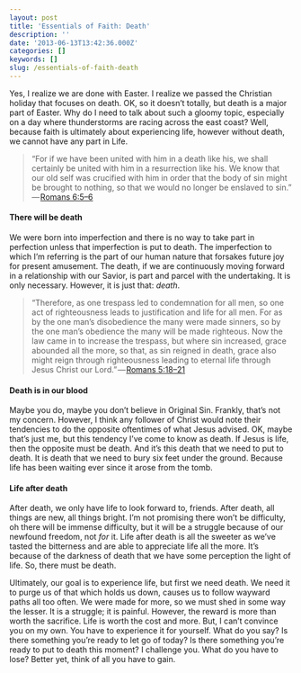```yaml
---
layout: post
title: 'Essentials of Faith: Death'
description: ''
date: '2013-06-13T13:42:36.000Z'
categories: []
keywords: []
slug: /essentials-of-faith-death
---
```


Yes, I realize we are done with Easter. I realize we passed the Christian holiday that focuses on death. OK, so it doesn’t totally, but death is a major part of Easter. Why do I need to talk about such a gloomy topic, especially on a day where thunderstorms are racing across the east coast? Well, because faith is ultimately about experiencing life, however without death, we cannot have any part in Life.

> “For if we have been united with him in a death like his, we shall certainly be united with him in a resurrection like his. We know that our old self was crucified with him in order that the body of sin might be brought to nothing, so that we would no longer be enslaved to sin.” — [Romans 6:5–6](http://www.biblegateway.com/passage/?search=romans%206:5-6&version=ESV)

#### There will be death

We were born into imperfection and there is no way to take part in perfection unless that imperfection is put to death. The imperfection to which I’m referring is the part of our human nature that forsakes future joy for present amusement. The death, if we are continuously moving forward in a relationship with our Savior, is part and parcel with the undertaking. It is only necessary. However, it is just that: _death_.

> “Therefore, as one trespass led to condemnation for all men, so one act of righteousness leads to justification and life for all men. For as by the one man’s disobedience the many were made sinners, so by the one man’s obedience the many will be made righteous. Now the law came in to increase the trespass, but where sin increased, grace abounded all the more, so that, as sin reigned in death, grace also might reign through righteousness leading to eternal life through Jesus Christ our Lord.” — [Romans 5:18–21](http://www.biblegateway.com/passage/?search=Romans%205:18-21&version=ESV)

#### Death is in our blood

Maybe you do, maybe you don’t believe in Original Sin. Frankly, that’s not my concern. However, I think any follower of Christ would note their tendencies to do the opposite oftentimes of what Jesus advised. OK, maybe that’s just me, but this tendency I’ve come to know as death. If Jesus is life, then the opposite must be death. And it’s this death that we need to put to death. It is death that we need to bury six feet under the ground. Because life has been waiting ever since it arose from the tomb.

#### Life after death

After death, we only have life to look forward to, friends. After death, all things are new, all things bright. I’m not promising there won’t be difficulty, oh there will be immense difficulty, but it will be a struggle because of our newfound freedom, not _for_ it. Life after death is all the sweeter as we’ve tasted the bitterness and are able to appreciate life all the more. It’s because of the darkness of death that we have some perception the light of life. So, there must be death.

Ultimately, our goal is to experience life, but first we need death. We need it to purge us of that which holds us down, causes us to follow wayward paths all too often. We were made for more, so we must shed in some way the lesser. It is a struggle; it is painful. However, the reward is more than worth the sacrifice. Life is worth the cost and more. But, I can’t convince you on my own. You have to experience it for yourself. What do you say? Is there something you’re ready to let go of today? Is there something you’re ready to put to death this moment? I challenge you. What do you have to lose? Better yet, think of all you have to gain.